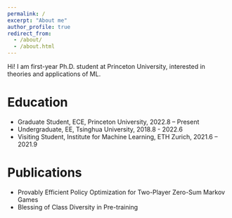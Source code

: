 ```yaml
---
permalink: /
excerpt: "About me"
author_profile: true
redirect_from: 
  - /about/
  - /about.html
---
```


Hi! I am first-year Ph.D. student at Princeton University, interested in theories and applications of ML.


Education
======
* Graduate Student, ECE, Princeton University, 2022.8 – Present
* Undergraduate, EE, Tsinghua University, 2018.8 - 2022.6
* Visiting Student, Institute for Machine Learning, ETH Zurich, 2021.6 – 2021.9


Publications
======
* Provably Efficient Policy Optimization for Two-Player Zero-Sum Markov Games
* Blessing of Class Diversity in Pre-training




